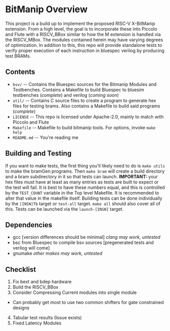 # BitManip Overview

This project is a build up to implement the proposed RISC-V X-BitManip extension.  From a high level, the goal is to incorporate these into Piccolo and Flute with a RISCV_BBox similar to how the M extension is handled via the RISCV_MBox.  The modules contained herein may have varying degrees of optimization.  In addition to this, this repo will provide standalone tests to verify proper execution of each instruction in bluespec verilog by producing test BRAMs.

## Contents

- `bsv/` -- Contains the Bluespec sources for the Bitmanip Modules and Testbenches. Contains a Makefile to build Bluespec to bluesim testbenches (_complete_) and verilog (_coming soon_)
- `util/` -- Contains C source files to create a program to generate hex files for testing brams.  Also contains a Makefile to build said programs (_complete_)
- `LICENSE` -- This repo is licensed under Apache-2.0, mainly to match with Piccolo and Flute
- `Makefile` -- Makefile to build bitmanip tools.  For options, invoke `make help`
- `README.md` -- You're reading me

## Building and Testing

If you want to make tests, the first thing you'll likely need to do is `make utils` to make the bramGen programs.  Then `make bram` will create a build directory and a bram subdirectory in it so that tests can launch.  **IMPORTANT:** your hex files must have at least as many entries as tests are built to expect or the test will fail.  It is best to have these numbers equal, and this is controlled by the `TEST_COUNT` variable in the Top level Makefile.  It is recommended to alter that value in the makefile itself.  Building tests can be done individually by the `[INSN]Tb` target or `test-all` target.  `make all` should also cover all of this.  Tests can be launched via the `launch-[INSN]` target.

## Dependencies

- gcc [version differences should be minimal] _clang may work, untested_
- bsc from Bluespec to compile bsv sources [pregenerated tests and verilog will come]
- gnumake _other makes may work, untested_

## Checklist

1. Fix bext and bdep hardware
2. Build the RISCV_BBox
3. Consider Compressing Current modules into single module
  - Can probably get most to use two common shifters for gate constrained designs
4. Tabular test results (Issue exists)
5. Fixed Latency Modules
